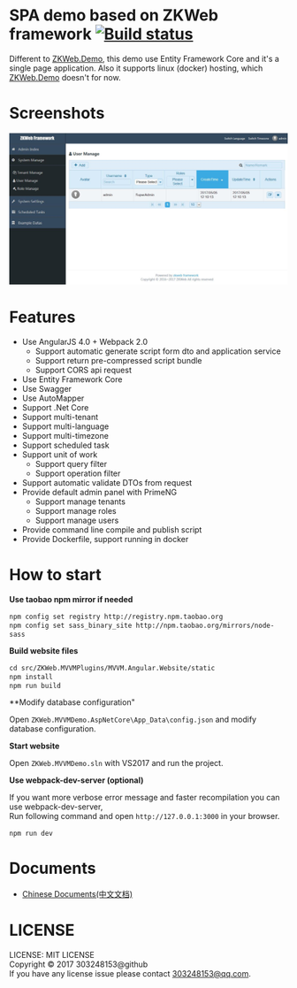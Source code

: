 # SPA demo based on ZKWeb framework [![Build status](https://ci.appveyor.com/api/projects/status/412kh8yf7yd915j1?svg=true)](https://ci.appveyor.com/project/303248153/zkweb-mvvmdemo)

Different to [ZKWeb.Demo](https://github.com/zkweb-framework/ZKWeb.Demo), this demo use Entity Framework Core and it's a single page application.
Also it supports linux (docker) hosting, which [ZKWeb.Demo](https://github.com/zkweb-framework/ZKWeb.Demo) doesn't for now.

# Screenshots

![preview](./docs/preview.jpg)

# Features

- Use AngularJS 4.0 + Webpack 2.0
    - Support automatic generate script form dto and application service
    - Support return pre-compressed script bundle
    - Support CORS api request
- Use Entity Framework Core
- Use Swagger
- Use AutoMapper
- Support .Net Core
- Support multi-tenant
- Support multi-language
- Support multi-timezone
- Support scheduled task
- Support unit of work
    - Support query filter
    - Support operation filter
- Support automatic validate DTOs from request
- Provide default admin panel with PrimeNG
    - Support manage tenants
    - Support manage roles
    - Support manage users
- Provide command line compile and publish script
- Provide Dockerfile, support running in docker

# How to start

**Use taobao npm mirror if needed**

```
npm config set registry http://registry.npm.taobao.org
npm config set sass_binary_site http://npm.taobao.org/mirrors/node-sass
```

**Build website files**

```
cd src/ZKWeb.MVVMPlugins/MVVM.Angular.Website/static
npm install
npm run build
```

**Modify database configuration"

Open `ZKWeb.MVVMDemo.AspNetCore\App_Data\config.json` and modify database configuration.

**Start website**

Open `ZKWeb.MVVMDemo.sln` with VS2017 and run the project.

**Use webpack-dev-server (optional)**

If you want more verbose error message and faster recompilation you can use webpack-dev-server, <br/>
Run following command and open `http://127.0.0.1:3000` in your browser.

```
npm run dev
```

# Documents

- [Chinese Documents(中文文档)](./docs/cn)

# LICENSE

LICENSE: MIT LICENSE<br/>
Copyright © 2017 303248153@github<br/>
If you have any license issue please contact 303248153@qq.com.<br/>

